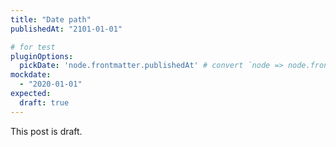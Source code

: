 ```yaml
---
title: "Date path"
publishedAt: "2101-01-01"

# for test
pluginOptions:
  pickDate: 'node.frontmatter.publishedAt' # convert `node => node.frontmatter.publishedAt`
mockdate:
  - "2020-01-01"
expected:
  draft: true
---
```


This post is draft.
